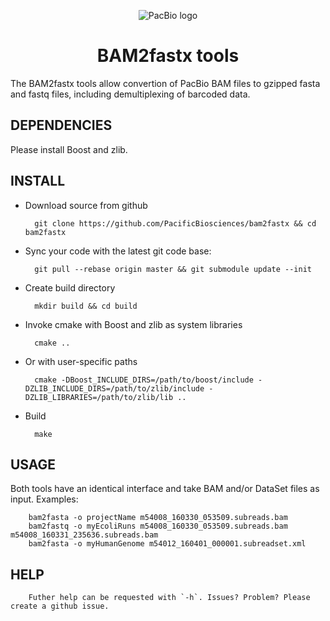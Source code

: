 <p align="center">
  <img src="http://www.pacb.com/wp-content/themes/pacific-biosciences/img/pacific-biosciences-logo-mobile.svg" alt="PacBio logo"/>
</p>
<h1 align="center">BAM2fastx tools</b></h1>
The BAM2fastx tools allow convertion of PacBio BAM files to gzipped fasta and 
fastq files, including demultiplexing of barcoded data.

## DEPENDENCIES

Please install Boost and zlib.

## INSTALL

- Download source from github  

        git clone https://github.com/PacificBiosciences/bam2fastx && cd bam2fastx

- Sync your code with the latest git code base:

        git pull --rebase origin master && git submodule update --init

- Create build directory

        mkdir build && cd build

- Invoke cmake with Boost and zlib as system libraries

        cmake ..

- Or with user-specific paths

        cmake -DBoost_INCLUDE_DIRS=/path/to/boost/include -DZLIB_INCLUDE_DIRS=/path/to/zlib/include -DZLIB_LIBRARIES=/path/to/zlib/lib ..

- Build

        make

## USAGE

Both tools have an identical interface and take BAM and/or DataSet files as input. Examples:

        bam2fasta -o projectName m54008_160330_053509.subreads.bam
        bam2fastq -o myEcoliRuns m54008_160330_053509.subreads.bam m54008_160331_235636.subreads.bam
        bam2fasta -o myHumanGenome m54012_160401_000001.subreadset.xml

## HELP

        Futher help can be requested with `-h`. Issues? Problem? Please create a github issue.
